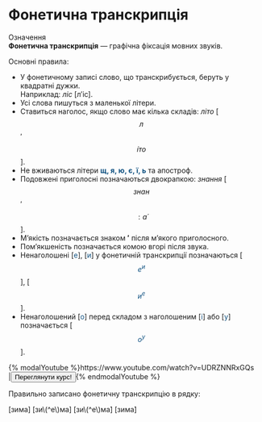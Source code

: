 # Фонетична транскрипція

<div class="eoz-wrap">
<span class="eoz">Означення</span>
<div class="eoz-text">
<b>Фонетична транскрипцiя</b> — графiчна фiксацiя мовних звукiв.
</div>
</div>


Основнi правила:
* У фонетичному записi слово, що транскрибується, беруть у квадратнi дужки.<br/>Наприклад: *лiс* [л′iс].
* Усi слова пишуться з маленької лiтери.
* Ставиться наголос, якщо слово має кiлька складiв: *лiто* [$$л$$′$$\acute{і}то$$].
* Не вживаються лiтери <b><font color="#0F5181">щ, я, ю, є, ї, ь</font></b> та апостроф.
* Подовженi приголоснi позначаються двокрапкою: *знання* [$$знан$$′$$:\acute{а}$$].
* М’якiсть позначається знаком <b>′</b> пiсля м’якого приголосного.
* Пом’якшенiсть позначається комою вгорi пiсля звука.
* Ненаголошенi [<font color="#0F5181">е</font>], [<font color="#0F5181">и</font>] у фонетичнiй транскрипцiї позначаються
[<font color="#0F5181">$$е^и$$</font>], [<font color="#0F5181">$$и^e$$</font>].
* Ненаголошений [<font color="#0F5181">о</font>] перед складом з наголошеним [<font color="#0F5181">i</font>] або [<font color="#0F5181">у</font>] позначається [<font color="#0F5181">$$о^у$$</font>].


<div>
{% modalYoutube %}https://www.youtube.com/watch?v=UDRZNNRxGQs
<div class="popup" style="background-image: url('https://cdn.rawgit.com/chudaol/ed-era-book-ukr/master/pics/1/fon_trans.png');">
  <div id="youtube-logo">
  </div>
</div>
|<a href="https://study.ed-era.com/courses/EdEra/U101/u101/about"><button class="but">Переглянути курс!</button></a>{% endmodalYoutube %}
</div>



<quiz correctLabel="correct" incorrectLabel="incorrect" checkLabel="check">
    <question text="">
        <p>Правильно записано фонетичну транскрипцію в рядку:</p>
        <answer>[зима]</answer>
        <answer>[зи\(^е\)ма]</answer>
        <answer correct> [зи\(^е\)ма́]</answer>
        <answer>[зима́]</answer>
    </question>
</quiz>
